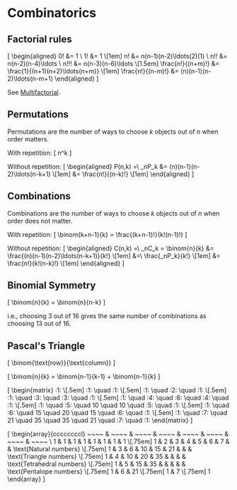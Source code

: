 # Combinatorics

## Factorial rules
\[
  \begin{aligned}
                   0! &= 1                               \\
                   1! &= 1                               \\[1em]
                   n! &= n(n-1)(n-2)\ldots(2)(1)         \\
                  n!! &= n(n-2)(n-4)\ldots               \\
                 n!!! &= n(n-3)(n-6)\ldots               \\[1.5em]
    \frac{n!}{(n+m)!} &= \frac{1}{(n+1)(n+2)\ldots(n+m)} \\[1em]
    \frac{n!}{(n-m)!} &= (n)(n-1)(n-2)\ldots(n-m+1)
  \end{aligned}
\]

See [Multifactorial](http://mathworld.wolfram.com/Multifactorial.html).

## Permutations

Permutations are the number of ways to choose $k$ objects out of $n$ when order matters.

With repetition:
\[
  n^k
\]

Without repetition:
\[
  \begin{aligned}
    P(n,k) =\ _nP_k &= (n)(n-1)(n-2)\ldots(n-k+1) \\[1em]
                    &= \frac{n!}{(n-k)!}          \\[1em]
  \end{aligned}
\]

## Combinations

Combinations are the number of ways to choose $k$ objects out of $n$ when order does not matter.

With repetition:
\[
  \binom{k+n-1}{k} = \frac{(k+n-1)!}{k!(n-1)!}
\]

Without repetition:
\[
  \begin{aligned}
    C(n,k) =\ _nC_k = \binom{n}{k} &= \frac{(n)(n-1)(n-2)\ldots(n-k+1)}{k!} \\[1em]
                                   &=\ \frac{_nP_k}{k!}                     \\[1em]
                                   &= \frac{n!}{k!(n-k)!}                   \\[1em]
  \end{aligned}
\]

## Binomial Symmetry

\[
  \binom{n}{k} = \binom{n}{n-k}
\]

i.e., choosing $3$ out of $16$ gives the same number of combinations as choosing $13$ out of $16$.

## Pascal's Triangle

\[
  \binom{\text{row}}{\text{column}}
\]

\[
  \binom{n}{k} = \binom{n-1}{k-1} + \binom{n-1}{k}
\]

\[
  \begin{matrix}
                                              \:1\:                                           \\[.5em]
                                        \:1\: \quad \:1\:                                     \\[.5em]
                                  \:1\: \quad \:2\: \quad \:1\:                               \\[.5em]
                            \:1\: \quad \:3\: \quad \:3\: \quad \:1\:                         \\[.5em]
                      \:1\: \quad \:4\: \quad \:6\: \quad \:4\: \quad \:1\:                   \\[.5em]
                \:1\: \quad \:5\: \quad   10  \quad   10  \quad \:5\: \quad \:1\:             \\[.5em]
          \:1\: \quad \:6\: \quad   15  \quad   20  \quad   15  \quad \:6\: \quad \:1\:       \\[.5em]
    \:1\: \quad \:7\: \quad   21  \quad   35  \quad   35  \quad   21  \quad \:7\: \quad \:1\:
  \end{matrix}
\]

\[
  \begin{array}{ccccccccl}
    ~~~~ & ~~~~ & ~~~~ & ~~~~ & ~~~~ & ~~~~ & ~~~~ & ~~~~                              \\
      1  &   1  &   1  &   1  &   1  &   1  &   1  &   1                               \\[.75em]
      1  &   2  &   3  &   4  &   5  &   6  &   7  &      & \text{Natural numbers}     \\[.75em]
      1  &   3  &   6  &  10  &  15  &  21  &      &      & \text{Triangle numbers}    \\[.75em]
      1  &   4  &  10  &  20  &  35  &      &      &      & \text{Tetrahedral numbers} \\[.75em]
      1  &   5  &  15  &  35  &      &      &      &      & \text{Pentalope numbers}   \\[.75em]
      1  &   6  &  21                                                                  \\[.75em]
      1  &   7                                                                         \\[.75em]
      1
  \end{array}
\]
